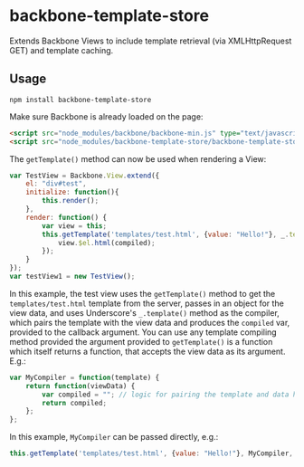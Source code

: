 # backbone-template-store

Extends Backbone Views to include template retrieval (via XMLHttpRequest GET) and template caching. 

## Usage

```
npm install backbone-template-store
```

Make sure Backbone is already loaded on the page:

```html
<script src="node_modules/backbone/backbone-min.js" type="text/javascript"></script>
<script src="node_modules/backbone-template-store/backbone-template-store-min.js" type="text/javascript"></script>
```

The `getTemplate()` method can now be used when rendering a View:

```javascript
var TestView = Backbone.View.extend({
	el: "div#test",
	initialize: function(){
		this.render();
	},
	render: function() {
		var view = this;
		this.getTemplate('templates/test.html', {value: "Hello!"}, _.template, function(compiled) {
			view.$el.html(compiled);
		});
	}
});
var testView1 = new TestView();
```

In this example, the test view uses the `getTemplate()` method to get the `templates/test.html` template from the server, passes in an object for the view data, and uses Underscore's `_.template()` method as the compiler, which pairs the template with the view data and produces the `compiled` var, provided to the callback argument. You can use any template compiling method provided the argument provided to `getTemplate()` is a function which itself returns a function, that accepts the view data as its argument. E.g.:

```javascript
var MyCompiler = function(template) {
	return function(viewData) {
		var compiled = ""; // logic for pairing the template and data here
		return compiled;
	};
};
```

In this example, `MyCompiler` can be passed directly, e.g.:

```javascript
this.getTemplate('templates/test.html', {value: "Hello!"}, MyCompiler, function(compiled) {})
```
